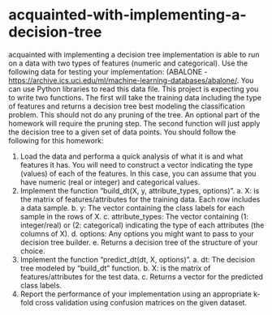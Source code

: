 # acquainted-with-implementing-a-decision-tree
acquainted with implementing a decision tree
implementation is able to run on a data with two types of features (numeric and categorical).
Use the following data for testing your implementation: (ABALONE - https://archive.ics.uci.edu/ml/machine-learning-databases/abalone/. You can use Python libraries to read this data file.
This project is expecting you to write two functions. The first will take the training data including the type of features and returns a decision tree best modeling the classification problem. This should not do any pruning of the tree. An optional part of the homework will require the pruning step. The second function will just apply the decision tree to a given set of data points.
You should follow the following for this homework:
1. Load the data and performa a quick analysis of what it is and what features it has. You will need to construct a vector indicating the type (values) of each of the features. In this case, you can assume that you have numeric (real or integer) and categorical values.
2. Implement the function “build_dt(X, y, attribute_types, options)”.
a. X: is the matrix of features/attributes for the training data. Each row includes a data sample.
b. y: The vector containing the class labels for each sample in the rows of X.
c. attribute_types: The vector containing (1: integer/real) or (2: categorical) indicating the type of each attributes (the columns of X).
d. options: Any options you might want to pass to your decision tree builder.
e. Returns a decision tree of the structure of your choice.
3. Implement the function “predict_dt(dt, X, options)”.
a. dt: The decision tree modeled by “build_dt” function.
b. X: is the matrix of features/attributes for the test data.
c. Returns a vector for the predicted class labels.
4. Report the performance of your implementation using an appropriate k-fold cross validation using confusion matrices on the given dataset.

